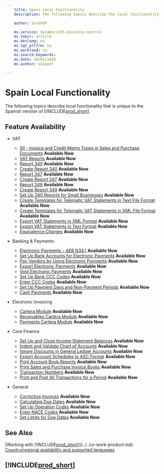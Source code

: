 ```yaml
---
    title: Spain Local Functionality
    description: The following topics describe the local functionality in the Spanish version of Business Central.

    author: SorenGP

    ms.service: dynamics365-business-central
    ms.topic: article
    ms.devlang: na
    ms.tgt_pltfrm: na
    ms.workload: na
    ms.search.keywords:
    ms.date: 10/01/2020
    ms.author: edupont

---
```

# Spain Local Functionality

The following topics describe local functionality that is unique to the Spanish version of [!INCLUDE[prod_short](../../includes/prod_short.md)].  

## Feature Availability  

* VAT  
    * [SII - Invoice and Credit Memo Types in Sales and Purchase Documents](SII-invoice-types-sales-purchase-documents.md) **Available Now**
    * [VAT Reports](vat-reports.md) **Available Now**
    * [Report 340](report-340.md) **Available Now**  
    * [Create Report 340](how-to-create-report-340.md) **Available Now**  
    * [Report 347](report-347.md) **Available Now**  
    * [Create Report 347](how-to-create-report-347.md) **Available Now**  
    * [Report 349](report-349.md) **Available Now**  
    * [Create Report 349](how-to-create-report-349.md) **Available Now**  
    * [Set Up 340 Reports for Small Businesses](how-to-set-up-340-reports-for-small-businesses.md) **Available Now**
    * [Create Templates for Telematic VAT Statements in Text File Format](how-to-create-templates-for-telematic-vat-statements-in-text-file-format.md) **Available Now**
    * [Create Templates for Telematic VAT Statements in XML File Format](how-to-create-templates-for-telematic-vat-statements-in-xml-file-format.md) **Available Now**
    * [Export VAT Statements in XML Format](how-to-export-vat-statements-in-xml-format.md) **Available Now**  
    * [Export VAT Statements in Text Format](how-to-export-vat-statements-in-text-format.md) **Available Now**
    * [Equivalence Charges](equivalence-charges-ec-.md) **Available Now**

* Banking & Payments  
    * [Electronic Payments – AEB N34.1](electronic-payments-aeb-n341.md) **Available Now**
    * [Set Up Bank Accounts for Electronic Payments](how-to-set-up-bank-accounts-for-electronic-payments.md) **Available Now**
    * [Pay Vendors by Using Electronic Payments](how-to-pay-vendors-by-using-electronic-payments.md) **Available Now**
    * [Export Electronic Payments](how-to-export-electronic-payments.md) **Available Now**
    * [Void Electronic Payments](how-to-void-electronic-payments.md) **Available Now**
    * [Set Up Bank CCC Codes](how-to-set-up-bank-ccc-codes.md) **Available Now**
    * [Enter CCC Codes](how-to-enter-ccc-codes.md) **Available Now**
    * [Set Up Payment Days and Non-Payment Periods](how-to-set-up-payment-days-and-non-payment-periods.md) **Available Now**
    * [Cash Payments](payments-in-cash.md) **Available Now**

* Electronic Invoicing
    * [Cartera Module](cartera-module.md) **Available Now**
    * [Receivables Cartera Module](receivables-cartera-module.md) **Available Now**
    * [Payments Cartera Module](payments-cartera-module.md) **Available Now**

* Core Finance
    * [Set Up and Close Income Statement Balances](how-to-set-up-and-close-income-statement-balances.md) **Available Now**
    * [Indent and Validate Chart of Accounts](how-to-indent-and-validate-chart-of-accounts.md) **Available Now**
    * [Ignore Discounts in General Ledger Accounts](how-to-ignore-discounts-in-general-ledger-accounts.md) **Available Now**
    * [Export Account Schedules to ASC Format](how-to-export-account-schedules-to-asc-format.md) **Available Now**
    * [Print Account Book Reports](how-to-print-account-book-reports.md) **Available Now**
    * [Print Sales and Purchase Invoice Books](how-to-print-sales-and-purchase-invoice-books.md) **Available Now**  
    * [Transaction Numbers](transaction-numbers.md) **Available Now**
    * [Print and Post All Transactions for a Period](how-to-post-and-print-all-transactions-for-a-period.md) **Available Now**

* General
    * [Corrective Invoices](corrective-invoices.md) **Available Now**
    * [Calculating Due Dates](calculating-due-dates.md) **Available Now**
    * [Set Up Operation Codes](how-to-set-up-operation-codes.md) **Available Now**
    * [Enter NACE Codes](how-to-enter-nace-codes.md) **Available Now**
    * [Set Limits for Due Dates](how-to-set-limits-for-due-dates.md) **Available Now**

## See Also
[Working with [!INCLUDE[prod_short](../../includes/prod_short.md)]](../../ui-work-product.md)  
[Country/regional availability and supported languages](/dynamics365/business-central/dev-itpro/compliance/apptest-countries-and-translations)  

## [!INCLUDE[prod_short](../../includes/free_trial_md.md)]  
